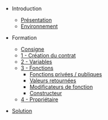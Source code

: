 * Introduction
  * [Présentation](readme.md#formation-solidity)
  * [Environnement](readme.md#mettre-en-place-lenvironnement)

* Formation
  * [Consigne](consigne.md#)
  * [1 - Création du contrat](contract.md)
  * [2 - Variables](variables.md)
  * [3 - Fonctions](functions.md)
    * [Fonctions privées / publiques](functions.md#fonctions-privées-publiques)
    * [Valeurs retournées](functions.md#valeurs-retournées)
    * [Modificateurs de fonction](functions.md#modificateurs-de-fonction)
    * [Constructeur](functions.md#Constructeur)
  * [4 - Propriétaire](owner.md)

* [Solution](solution.md)



